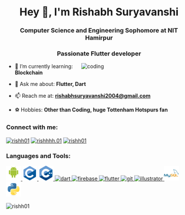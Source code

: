 <h1 align="center">Hey 👋, I'm Rishabh Suryavanshi</h1>
<h3 align="center">Computer Science and Engineering Sophomore at NIT Hamirpur</h3>
<h3 align="center">Passionate Flutter developer</h3>

<img align="right" alt="coding" width="300" src="https://www.bing.com/th/id/OGC.87df6d60f4cc3c07968ae2127bddcc30?pid=1.7&rurl=https%3a%2f%2f64.media.tumblr.com%2f4ac57db98021ffd3a4e6717dee097802%2faa44282323a3c36a-66%2fs500x750%2f727356ce2f1c9fdf07998fcd735c32d83e30f05d.gif&ehk=fgYgRNG3duc9887LP4w4QBv225tyBi9FnSAZO0Kfo84%3d">

- 🌱 I’m currently learning: **Blockchain**

- 💬 Ask me about: **Flutter, Dart**

- 📫 Reach me at: **rishabhsuryavanshi2004@gmail.com**

- ⚽ Hobbies: **Other than Coding, huge Tottenham Hotspurs fan**

<h3 align="left">Connect with me:</h3>
<p align="left">
<a href="https://linkedin.com/in/rishh01" target="blank"><img align="center" src="https://raw.githubusercontent.com/rahuldkjain/github-profile-readme-generator/master/src/images/icons/Social/linked-in-alt.svg" alt="rishh01" height="30" width="40" /></a>
<a href="https://instagram.com/rishhhh.01" target="blank"><img align="center" src="https://raw.githubusercontent.com/rahuldkjain/github-profile-readme-generator/master/src/images/icons/Social/instagram.svg" alt="rishhhh.01" height="30" width="40" /></a>
<a href="https://www.leetcode.com/rishh01" target="blank"><img align="center" src="https://raw.githubusercontent.com/rahuldkjain/github-profile-readme-generator/master/src/images/icons/Social/leet-code.svg" alt="rishh01" height="30" width="40" /></a>
</p>

<h3 align="left">Languages and Tools:</h3>
<p align="left"> <a href="https://developer.android.com" target="_blank" rel="noreferrer"> <img src="https://raw.githubusercontent.com/devicons/devicon/master/icons/android/android-original-wordmark.svg" alt="android" width="40" height="40"/> </a> <a href="https://www.cprogramming.com/" target="_blank" rel="noreferrer"> <img src="https://raw.githubusercontent.com/devicons/devicon/master/icons/c/c-original.svg" alt="c" width="40" height="40"/> </a> <a href="https://www.w3schools.com/cpp/" target="_blank" rel="noreferrer"> <img src="https://raw.githubusercontent.com/devicons/devicon/master/icons/cplusplus/cplusplus-original.svg" alt="cplusplus" width="40" height="40"/> </a> <a href="https://dart.dev" target="_blank" rel="noreferrer"> <img src="https://www.vectorlogo.zone/logos/dartlang/dartlang-icon.svg" alt="dart" width="40" height="40"/> </a> <a href="https://firebase.google.com/" target="_blank" rel="noreferrer"> <img src="https://www.vectorlogo.zone/logos/firebase/firebase-icon.svg" alt="firebase" width="40" height="40"/> </a> <a href="https://flutter.dev" target="_blank" rel="noreferrer"> <img src="https://www.vectorlogo.zone/logos/flutterio/flutterio-icon.svg" alt="flutter" width="40" height="40"/> </a> <a href="https://git-scm.com/" target="_blank" rel="noreferrer"> <img src="https://www.vectorlogo.zone/logos/git-scm/git-scm-icon.svg" alt="git" width="40" height="40"/> </a> <a href="https://www.adobe.com/in/products/illustrator.html" target="_blank" rel="noreferrer"> <img src="https://www.vectorlogo.zone/logos/adobe_illustrator/adobe_illustrator-icon.svg" alt="illustrator" width="40" height="40"/> </a> <a href="https://www.mysql.com/" target="_blank" rel="noreferrer"> <img src="https://raw.githubusercontent.com/devicons/devicon/master/icons/mysql/mysql-original-wordmark.svg" alt="mysql" width="40" height="40"/> </a> <a href="https://www.python.org" target="_blank" rel="noreferrer"> <img src="https://raw.githubusercontent.com/devicons/devicon/master/icons/python/python-original.svg" alt="python" width="40" height="40"/> </a> </p>

<p><img align="center" src="https://github-readme-stats.vercel.app/api/top-langs?username=rishh01&show_icons=true&locale=en&layout=compact" alt="rishh01" /></p>
